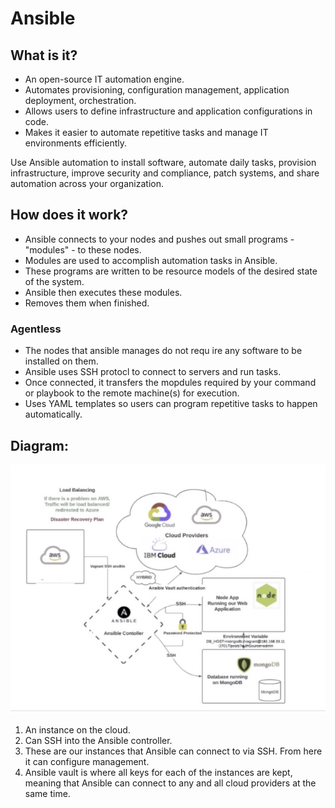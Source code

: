 # Ansible

## What is it?

- An open-source IT automation engine.
- Automates provisioning, configuration management, application deployment, orchestration.
- Allows users to define infrastructure and application configurations in code.
- Makes it easier to automate repetitive tasks and manage IT environments efficiently.

Use Ansible automation to install software, automate daily tasks, provision infrastructure, improve security and compliance, patch systems, and share automation across your organization.

## How does it work?

- Ansible connects to your nodes and pushes out small programs - "modules" - to these nodes.
- Modules are used to accomplish automation tasks in Ansible.
- These programs are written to be resource models of the desired state of the system.
- Ansible then executes these modules.
- Removes them when finished.

### Agentless

- The nodes that ansible manages do not requ    ire any software to be installed on them.
- Ansible uses SSH protocl to connect to servers and run tasks.
- Once connected, it transfers the mopdules required by your command or playbook to the remote machine(s) for execution.
- Uses YAML templates so users can program repetitive tasks to happen automatically.

## Diagram:

![img.png](ansible_images/ansible_diag_1.png)

1. An instance on the cloud.
2. Can SSH into the Ansible controller.
3. These are our instances that Ansible can connect to via SSH. From here it can configure management.
4. Ansible vault is where all keys for each of the instances are kept, meaning that Ansible can connect to any and all cloud providers at the same time.